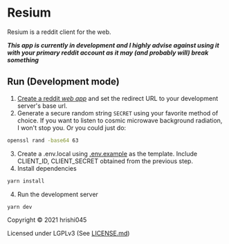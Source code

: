 # Resium

Resium is a reddit client for the web.

**_This app is currently in development and I highly advise against using it with your primary reddit account as it may (and probably will) break something_**

## Run (Development mode)

1. [Create a reddit _web app_](https://www.reddit.com/prefs/apps) and set the redirect URL to your development server's base url.
2. Generate a secure random string `SECRET` using your favorite method of choice. If you want to listen to cosmic microwave background radiation, I won't stop you. Or you could just do:

```sh
openssl rand -base64 63
```

3. Create a .env.local using [.env.example](.env.example) as the template. Include CLIENT_ID, CLIENT_SECRET obtained from the previous step.
4. Install dependencies

```sh
yarn install
```

4. Run the development server

```sh
yarn dev
```

Copyright &copy; 2021 hrishi045

Licensed under LGPLv3 (See [LICENSE.md](LICENSE.md))
